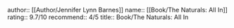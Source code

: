 author:: [[Author/Jennifer Lynn Barnes]]
name:: [[Book/The Naturals: All In]]
rating:: 9.7/10
recommend:: 4/5
title:: Book/The Naturals: All In
